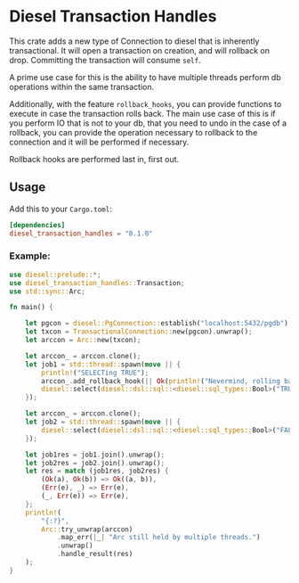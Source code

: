 # Diesel Transaction Handles
This crate adds a new type of Connection to diesel that is inherently transactional. It will open a transaction on creation, and will rollback on drop. Committing the transaction will consume `self`.

A prime use case for this is the ability to have multiple threads perform db operations within the same transaction.

Additionally, with the feature `rollback_hooks`, you can provide functions to execute in case the transaction rolls back.
The main use case of this is if you perform IO that is not to your db, that you need to undo in the case of a rollback, you can provide the operation necessary to rollback to the connection and it will be performed if necessary.

Rollback hooks are performed last in, first out.

## Usage
Add this to your `Cargo.toml`:
```toml
[dependencies]
diesel_transaction_handles = "0.1.0"
```

### Example:
```rust
use diesel::prelude::*;
use diesel_transaction_handles::Transaction;
use std::sync::Arc;

fn main() {

    let pgcon = diesel::PgConnection::establish("localhost:5432/pgdb").unwrap();
    let txcon = TransactionalConnection::new(pgcon).unwrap();
    let arccon = Arc::new(txcon);

    let arccon_ = arccon.clone();
    let job1 = std::thread::spawn(move || {
        println!("SELECTing TRUE");
        arccon_.add_rollback_hook(|| Ok(println!("Nevermind, rolling back.")));
        diesel::select(diesel::dsl::sql::<diesel::sql_types::Bool>("TRUE")).load::<bool>(&*arccon_)
    });

    let arccon_ = arccon.clone();
    let job2 = std::thread::spawn(move || {
        diesel::select(diesel::dsl::sql::<diesel::sql_types::Bool>("FALSE")).load::<bool>(&*arccon_)
    });

    let job1res = job1.join().unwrap();
    let job2res = job2.join().unwrap();
    let res = match (job1res, job2res) {
        (Ok(a), Ok(b)) => Ok((a, b)),
        (Err(e), _) => Err(e),
        (_, Err(e)) => Err(e),
    };
    println!(
        "{:?}",
        Arc::try_unwrap(arccon)
            .map_err(|_| "Arc still held by multiple threads.")
            .unwrap()
            .handle_result(res)
    );
}
```
